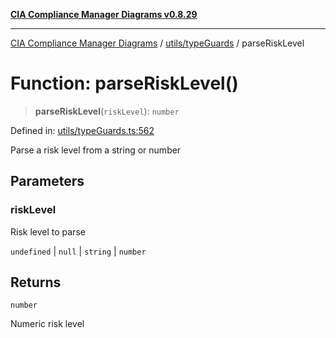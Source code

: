 [**CIA Compliance Manager Diagrams v0.8.29**](../../../README.md)

***

[CIA Compliance Manager Diagrams](../../../modules.md) / [utils/typeGuards](../README.md) / parseRiskLevel

# Function: parseRiskLevel()

> **parseRiskLevel**(`riskLevel`): `number`

Defined in: [utils/typeGuards.ts:562](https://github.com/Hack23/cia-compliance-manager/blob/5836b4c74e2010cd05eca63c0016fd711c628ec9/src/utils/typeGuards.ts#L562)

Parse a risk level from a string or number

## Parameters

### riskLevel

Risk level to parse

`undefined` | `null` | `string` | `number`

## Returns

`number`

Numeric risk level
